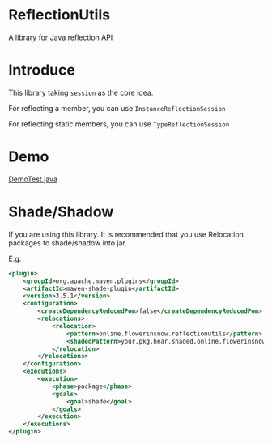 # ReflectionUtils
A library for Java reflection API

# Introduce
This library taking `session` as the core idea.

For reflecting a member, you can use `InstanceReflectionSession`

For reflecting static members, you can use `TypeReflectionSession`

# Demo
[DemoTest.java](src/test/java/online/flowerinsnow/reflectionutils/test/DemoTest.java)

# Shade/Shadow
If you are using this library. It is recommended that you use Relocation packages to shade/shadow into jar.

E.g.

```xml
<plugin>
    <groupId>org.apache.maven.plugins</groupId>
    <artifactId>maven-shade-plugin</artifactId>
    <version>3.5.1</version>
    <configuration>
        <createDependencyReducedPom>false</createDependencyReducedPom>
        <relocations>
            <relocation>
                <pattern>online.flowerinsnow.reflectionutils</pattern>
                <shadedPattern>your.pkg.hear.shaded.online.flowerinsnow.reflectionutils</shadedPattern>
            </relocation>
        </relocations>
    </configuration>
    <executions>
        <execution>
            <phase>package</phase>
            <goals>
                <goal>shade</goal>
            </goals>
        </execution>
    </executions>
</plugin>
```